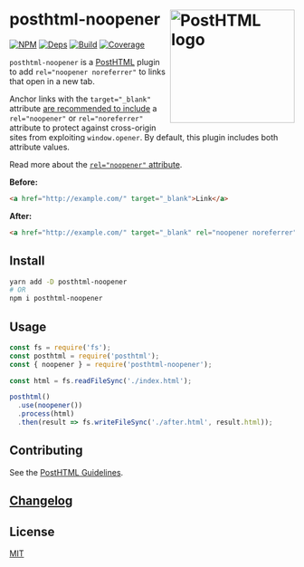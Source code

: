 # posthtml-noopener <img align="right" width="220" height="200" title="PostHTML logo" src="http://posthtml.github.io/posthtml/logo.svg">

[![NPM][npm]][npm-url]
[![Deps][deps]][deps-url]
[![Build][build]][build-badge]
[![Coverage][codecov-shield]][codecov]

`posthtml-noopener` is a [PostHTML](https://github.com/posthtml/posthtml) plugin to add `rel="noopener noreferrer"` to links that open in a new tab.

Anchor links with the `target="_blank"` attribute [are recommended to include](https://developers.google.com/web/tools/lighthouse/audits/noopener) a `rel="noopener"` or `rel="noreferrer"` attribute to protect against cross-origin sites from exploiting `window.opener`. By default, this plugin includes both attribute values.

Read more about the [`rel="noopener"` attribute](https://mathiasbynens.github.io/rel-noopener/).

**Before:**

```html
<a href="http://example.com/" target="_blank">Link</a>
```

**After:**

```html
<a href="http://example.com/" target="_blank" rel="noopener noreferrer">Link</a>
```

## Install

```bash
yarn add -D posthtml-noopener
# OR
npm i posthtml-noopener
```

## Usage

```js
const fs = require('fs');
const posthtml = require('posthtml');
const { noopener } = require('posthtml-noopener');

const html = fs.readFileSync('./index.html');

posthtml()
  .use(noopener())
  .process(html)
  .then(result => fs.writeFileSync('./after.html', result.html));
```

## Contributing

See the [PostHTML Guidelines](https://github.com/posthtml/posthtml/tree/master/docs).

## [Changelog](CHANGELOG.md)

## License

[MIT](LICENSE)

[npm]: https://img.shields.io/npm/v/posthtml-noopener.svg?color=blue
[npm-url]: https://npmjs.com/package/posthtml-noopener
[deps]: https://david-dm.org/metonym/posthtml-noopener.svg
[deps-url]: https://david-dm.org/metonym/posthtml-noopener
[build]: https://travis-ci.com/metonym/posthtml-noopener.svg?branch=master
[build-badge]: https://travis-ci.com/metonym/posthtml-noopener
[codecov]: https://codecov.io/gh/metonym/posthtml-noopener
[codecov-shield]: https://img.shields.io/codecov/c/github/metonym/posthtml-noopener.svg
